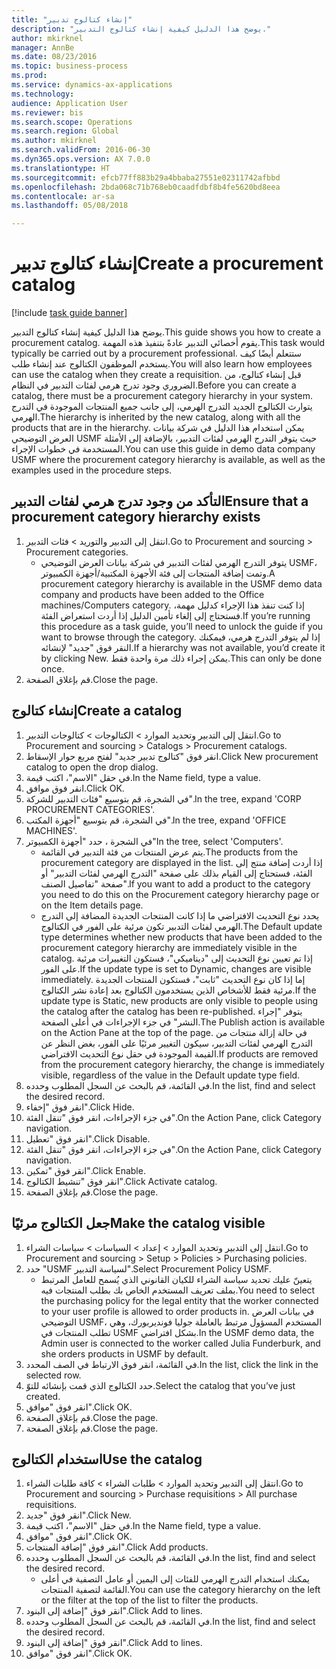 ```yaml
--- 
title: "إنشاء كتالوج تدبير"
description: "يوضح هذا الدليل كيفية إنشاء كتالوج التدبير."
author: mkirknel
manager: AnnBe
ms.date: 08/23/2016
ms.topic: business-process
ms.prod: 
ms.service: dynamics-ax-applications
ms.technology: 
audience: Application User
ms.reviewer: bis
ms.search.scope: Operations
ms.search.region: Global
ms.author: mkirknel
ms.search.validFrom: 2016-06-30
ms.dyn365.ops.version: AX 7.0.0
ms.translationtype: HT
ms.sourcegitcommit: efcb77ff883b29a4bbaba27551e02311742afbbd
ms.openlocfilehash: 2bda068c71b768eb0caadfdbf8b4fe5620bd8eea
ms.contentlocale: ar-sa
ms.lasthandoff: 05/08/2018

---
```

# <a name="create-a-procurement-catalog"></a><span data-ttu-id="e4ea9-103">إنشاء كتالوج تدبير</span><span class="sxs-lookup"><span data-stu-id="e4ea9-103">Create a procurement catalog</span></span>

[!include [task guide banner](../../includes/task-guide-banner.md)]

<span data-ttu-id="e4ea9-104">يوضح هذا الدليل كيفية إنشاء كتالوج التدبير.</span><span class="sxs-lookup"><span data-stu-id="e4ea9-104">This guide shows you how to create a procurement catalog.</span></span> <span data-ttu-id="e4ea9-105">يقوم أخصائي التدبير عادةً بتنفيذ هذه المهمة.</span><span class="sxs-lookup"><span data-stu-id="e4ea9-105">This task would typically be carried out by a procurement professional.</span></span> <span data-ttu-id="e4ea9-106">ستتعلم أيضًا كيف يستخدم الموظفون الكتالوج عند إنشاء طلب.</span><span class="sxs-lookup"><span data-stu-id="e4ea9-106">You will also learn how employees can use the catalog when they create a requisition.</span></span> <span data-ttu-id="e4ea9-107">قبل إنشاء كتالوج، من الضروري وجود تدرج هرمي لفئات التدبير في النظام.</span><span class="sxs-lookup"><span data-stu-id="e4ea9-107">Before you can create a catalog, there must be a procurement category hierarchy in your system.</span></span> <span data-ttu-id="e4ea9-108">يتوارث الكتالوج الجديد التدرج الهرمي، إلى جانب جميع المنتجات الموجودة في التدرج الهرمي.</span><span class="sxs-lookup"><span data-stu-id="e4ea9-108">The hierarchy is inherited by the new catalog, along with all the products that are in the hierarchy.</span></span> <span data-ttu-id="e4ea9-109">يمكن استخدام هذا الدليل في شركة بيانات العرض التوضيحي USMF حيث يتوفر التدرج الهرمي لفئات التدبير، بالإضافة إلى الأمثلة المستخدمة في خطوات الإجراء.</span><span class="sxs-lookup"><span data-stu-id="e4ea9-109">You can use this guide in demo data company USMF where the procurement category hierarchy is available, as well as the examples used in the procedure steps.</span></span>


## <a name="ensure-that-a-procurement-category-hierarchy-exists"></a><span data-ttu-id="e4ea9-110">التأكد من وجود تدرج هرمي لفئات التدبير</span><span class="sxs-lookup"><span data-stu-id="e4ea9-110">Ensure that a procurement category hierarchy exists</span></span>
1. <span data-ttu-id="e4ea9-111">انتقل إلى التدبير والتوريد > فئات التدبير.</span><span class="sxs-lookup"><span data-stu-id="e4ea9-111">Go to Procurement and sourcing > Procurement categories.</span></span>
    * <span data-ttu-id="e4ea9-112">يتوفر التدرج الهرمي لفئات التدبير في شركة بيانات العرض التوضيحي USMF، وتمت إضافة المنتجات إلى فئة الأجهزة المكتبية/أجهزة الكمبيوتر.</span><span class="sxs-lookup"><span data-stu-id="e4ea9-112">A procurement category hierarchy is available in the USMF demo data company and products have been added to the Office machines/Computers category.</span></span> <span data-ttu-id="e4ea9-113">إذا كنت تنفذ هذا الإجراء كدليل مهمة، فستحتاج إلى إلغاء تأمين الدليل إذا أردت استعراض الفئة.</span><span class="sxs-lookup"><span data-stu-id="e4ea9-113">If you’re running this procedure as a task guide, you’ll need to unlock the guide if you want to browse through the category.</span></span> <span data-ttu-id="e4ea9-114">إذا لم يتوفر التدرج هرمي، فيمكنك النقر فوق "جديد" لإنشائه.</span><span class="sxs-lookup"><span data-stu-id="e4ea9-114">If a hierarchy was not available, you’d create it by clicking New.</span></span> <span data-ttu-id="e4ea9-115">يمكن إجراء ذلك مرة واحدة فقط.</span><span class="sxs-lookup"><span data-stu-id="e4ea9-115">This can only be done once.</span></span>  
2. <span data-ttu-id="e4ea9-116">قم بإغلاق الصفحة.</span><span class="sxs-lookup"><span data-stu-id="e4ea9-116">Close the page.</span></span>

## <a name="create-a-catalog"></a><span data-ttu-id="e4ea9-117">إنشاء كتالوج</span><span class="sxs-lookup"><span data-stu-id="e4ea9-117">Create a catalog</span></span>
1. <span data-ttu-id="e4ea9-118">انتقل إلى التدبير وتحديد الموارد > الكتالوجات > كتالوجات التدبير.</span><span class="sxs-lookup"><span data-stu-id="e4ea9-118">Go to Procurement and sourcing > Catalogs > Procurement catalogs.</span></span>
2. <span data-ttu-id="e4ea9-119">انقر فوق "كتالوج تدبير جديد" لفتح مربع حوار الإسقاط‬.</span><span class="sxs-lookup"><span data-stu-id="e4ea9-119">Click New procurement catalog to open the drop dialog.</span></span>
3. <span data-ttu-id="e4ea9-120">في حقل "الاسم"، اكتب قيمة.</span><span class="sxs-lookup"><span data-stu-id="e4ea9-120">In the Name field, type a value.</span></span>
4. <span data-ttu-id="e4ea9-121">انقر فوق موافق.</span><span class="sxs-lookup"><span data-stu-id="e4ea9-121">Click OK.</span></span>
5. <span data-ttu-id="e4ea9-122">في الشجرة، قم بتوسيع "فئات التدبير للشركة".</span><span class="sxs-lookup"><span data-stu-id="e4ea9-122">In the tree, expand 'CORP PROCUREMENT CATEGORIES'.</span></span>
6. <span data-ttu-id="e4ea9-123">في الشجرة، قم بتوسيع "أجهزة المكتب".</span><span class="sxs-lookup"><span data-stu-id="e4ea9-123">In the tree, expand 'OFFICE MACHINES'.</span></span>
7. <span data-ttu-id="e4ea9-124">في الشجرة ، حدد "أجهزة الكمبيوتر"</span><span class="sxs-lookup"><span data-stu-id="e4ea9-124">In the tree, select 'Computers'.</span></span>
    * <span data-ttu-id="e4ea9-125">يتم عرض المنتجات من فئة التدبير في القائمة.</span><span class="sxs-lookup"><span data-stu-id="e4ea9-125">The products from the procurement category are displayed in the list.</span></span> <span data-ttu-id="e4ea9-126">إذا أردت إضافة منتج إلى الفئة، فستحتاج إلى القيام بذلك على صفحة "التدرج الهرمي لفئات التدبير‬" أو صفحة "تفاصيل الصنف‬".</span><span class="sxs-lookup"><span data-stu-id="e4ea9-126">If you want to add a product to the category you need to do this on the Procurement category hierarchy page or on the Item details page.</span></span>  
    * <span data-ttu-id="e4ea9-127">يحدد نوع التحديث الافتراضي ما إذا كانت المنتجات الجديدة المضافة إلى التدرج الهرمي لفئات التدبير تكون مرئية على الفور في الكتالوج.</span><span class="sxs-lookup"><span data-stu-id="e4ea9-127">The Default update type determines whether new products that have been added to the procurement category hierarchy are immediately visible in the catalog.</span></span> <span data-ttu-id="e4ea9-128">إذا تم تعيين نوع التحديث إلى "ديناميكي"، فستكون التغييرات مرئية على الفور.</span><span class="sxs-lookup"><span data-stu-id="e4ea9-128">If the update type is set to Dynamic, changes are visible immediately.</span></span> <span data-ttu-id="e4ea9-129">إما إذا كان نوع التحديث "ثابت"، فستكون المنتجات الجديدة مرئية فقط للأشخاص الذين يستخدمون الكتالوج بعد إعادة نشر الكتالوج.</span><span class="sxs-lookup"><span data-stu-id="e4ea9-129">If the update type is Static, new products are only visible to people using the catalog after the catalog has been re-published.</span></span> <span data-ttu-id="e4ea9-130">يتوفر "إجراء النشر" في جزء الإجراءات في أعلى الصفحة.</span><span class="sxs-lookup"><span data-stu-id="e4ea9-130">The Publish action is available on the Action Pane at the top of the page.</span></span> <span data-ttu-id="e4ea9-131">في حالة إزالة منتجات من التدرج الهرمي لفئات التدبير، سيكون التغيير مرئيًا على الفور، بغض النظر عن القيمة الموجودة في حقل نوع التحديث الافتراضي.</span><span class="sxs-lookup"><span data-stu-id="e4ea9-131">If products are removed from the procurement category hierarchy, the change is immediately visible, regardless of the value in the Default update type field.</span></span>  
8. <span data-ttu-id="e4ea9-132">في القائمة، قم بالبحث عن السجل المطلوب وحدده.</span><span class="sxs-lookup"><span data-stu-id="e4ea9-132">In the list, find and select the desired record.</span></span>
9. <span data-ttu-id="e4ea9-133">انقر فوق "إخفاء".</span><span class="sxs-lookup"><span data-stu-id="e4ea9-133">Click Hide.</span></span>
10. <span data-ttu-id="e4ea9-134">في جزء الإجراءات، انقر فوق "تنقل الفئة‬".</span><span class="sxs-lookup"><span data-stu-id="e4ea9-134">On the Action Pane, click Category navigation.</span></span>
11. <span data-ttu-id="e4ea9-135">انقر فوق "تعطيل".</span><span class="sxs-lookup"><span data-stu-id="e4ea9-135">Click Disable.</span></span>
12. <span data-ttu-id="e4ea9-136">في جزء الإجراءات، انقر فوق "تنقل الفئة‬".</span><span class="sxs-lookup"><span data-stu-id="e4ea9-136">On the Action Pane, click Category navigation.</span></span>
13. <span data-ttu-id="e4ea9-137">انقر فوق "تمكين".</span><span class="sxs-lookup"><span data-stu-id="e4ea9-137">Click Enable.</span></span>
14. <span data-ttu-id="e4ea9-138">انقر فوق "تنشيط الكتالوج".</span><span class="sxs-lookup"><span data-stu-id="e4ea9-138">Click Activate catalog.</span></span>
15. <span data-ttu-id="e4ea9-139">قم بإغلاق الصفحة.</span><span class="sxs-lookup"><span data-stu-id="e4ea9-139">Close the page.</span></span>

## <a name="make-the-catalog-visible"></a><span data-ttu-id="e4ea9-140">جعل الكتالوج مرئيًا</span><span class="sxs-lookup"><span data-stu-id="e4ea9-140">Make the catalog visible</span></span>
1. <span data-ttu-id="e4ea9-141">انتقل إلى التدبير وتحديد الموارد > إعداد > السياسات > سياسات الشراء.</span><span class="sxs-lookup"><span data-stu-id="e4ea9-141">Go to Procurement and sourcing > Setup > Policies > Purchasing policies.</span></span>
2. <span data-ttu-id="e4ea9-142">حدد "USMF لسياسة التدبير".</span><span class="sxs-lookup"><span data-stu-id="e4ea9-142">Select Procurement Policy USMF.</span></span>
    * <span data-ttu-id="e4ea9-143">يتعينّ عليك تحديد سياسة الشراء للكيان القانوني الذي يُسمح للعامل المرتبط بملف تعريف المستخدم الخاص بك بطلب المنتجات فيه.</span><span class="sxs-lookup"><span data-stu-id="e4ea9-143">You need to select the purchasing policy for the legal entity that the worker connected to your user profile is allowed to order products in.</span></span> <span data-ttu-id="e4ea9-144">في بيانات العرض التوضيحي USMF، المستخدم المسؤول مرتبط بالعاملة جوليا فونديربورك، وهي تطلب المنتجات في USMF بشكل افتراضي.</span><span class="sxs-lookup"><span data-stu-id="e4ea9-144">In the USMF demo data, the Admin user is connected to the worker called Julia Funderburk, and she orders products in USMF by default.</span></span>  
3. <span data-ttu-id="e4ea9-145">في القائمة، انقر فوق الارتباط في الصف المحدد.</span><span class="sxs-lookup"><span data-stu-id="e4ea9-145">In the list, click the link in the selected row.</span></span>
4. <span data-ttu-id="e4ea9-146">حدد الكتالوج الذي قمت بإنشائه للتوّ.</span><span class="sxs-lookup"><span data-stu-id="e4ea9-146">Select the catalog that you’ve just created.</span></span>
5. <span data-ttu-id="e4ea9-147">انقر فوق "موافق".</span><span class="sxs-lookup"><span data-stu-id="e4ea9-147">Click OK.</span></span>
6. <span data-ttu-id="e4ea9-148">قم بإغلاق الصفحة.</span><span class="sxs-lookup"><span data-stu-id="e4ea9-148">Close the page.</span></span>
7. <span data-ttu-id="e4ea9-149">قم بإغلاق الصفحة.</span><span class="sxs-lookup"><span data-stu-id="e4ea9-149">Close the page.</span></span>

## <a name="use-the-catalog"></a><span data-ttu-id="e4ea9-150">استخدام الكتالوج</span><span class="sxs-lookup"><span data-stu-id="e4ea9-150">Use the catalog</span></span>
1. <span data-ttu-id="e4ea9-151">انتقل إلى التدبير وتحديد الموارد > طلبات الشراء > كافة طلبات الشراء.</span><span class="sxs-lookup"><span data-stu-id="e4ea9-151">Go to Procurement and sourcing > Purchase requisitions > All purchase requisitions.</span></span>
2. <span data-ttu-id="e4ea9-152">انقر فوق "جديد".</span><span class="sxs-lookup"><span data-stu-id="e4ea9-152">Click New.</span></span>
3. <span data-ttu-id="e4ea9-153">في حقل "الاسم"، اكتب قيمة.</span><span class="sxs-lookup"><span data-stu-id="e4ea9-153">In the Name field, type a value.</span></span>
4. <span data-ttu-id="e4ea9-154">انقر فوق "موافق".</span><span class="sxs-lookup"><span data-stu-id="e4ea9-154">Click OK.</span></span>
5. <span data-ttu-id="e4ea9-155">انقر فوق "إضافة المنتجات".</span><span class="sxs-lookup"><span data-stu-id="e4ea9-155">Click Add products.</span></span>
6. <span data-ttu-id="e4ea9-156">في القائمة، قم بالبحث عن السجل المطلوب وحدده.</span><span class="sxs-lookup"><span data-stu-id="e4ea9-156">In the list, find and select the desired record.</span></span>
    * <span data-ttu-id="e4ea9-157">يمكنك استخدام التدرج الهرمي للفئات إلى اليمين أو عامل التصفية في أعلى القائمة لتصفية المنتجات.</span><span class="sxs-lookup"><span data-stu-id="e4ea9-157">You can use the category hierarchy on the left or the filter at the top of the list to filter the products.</span></span>  
7. <span data-ttu-id="e4ea9-158">انقر فوق "إضافة إلى البنود".</span><span class="sxs-lookup"><span data-stu-id="e4ea9-158">Click Add to lines.</span></span>
8. <span data-ttu-id="e4ea9-159">في القائمة، قم بالبحث عن السجل المطلوب وحدده.</span><span class="sxs-lookup"><span data-stu-id="e4ea9-159">In the list, find and select the desired record.</span></span>
9. <span data-ttu-id="e4ea9-160">انقر فوق "إضافة إلى البنود".</span><span class="sxs-lookup"><span data-stu-id="e4ea9-160">Click Add to lines.</span></span>
10. <span data-ttu-id="e4ea9-161">انقر فوق "موافق".</span><span class="sxs-lookup"><span data-stu-id="e4ea9-161">Click OK.</span></span>


